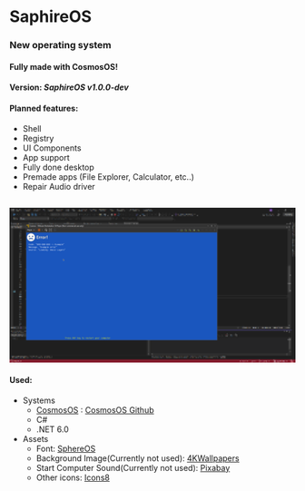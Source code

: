 # SaphireOS
### New operating system
#### Fully made with CosmosOS!
#### Version: *SaphireOS v1.0.0-dev*
#### Planned features:
 - Shell
 - Registry
 - UI Components
 - App support
 - Fully done desktop
 - Premade apps (File Explorer, Calculator, etc..)
 - Repair Audio driver
##
![Screenshot from VMware](https://github.com/Adisol07/SaphireOS/blob/master/saphireos_screenshot1.png?raw=true)
#### Used:
 - Systems
	 - [CosmosOS](https://www.gocosmos.org/) : [CosmosOS Github](https://github.com/CosmosOS/Cosmos)
	 - C#
	 - .NET 6.0
 - Assets
	 - Font: [SphereOS](https://github.com/Sphere-Systems/SphereOS/blob/master/NextCore.Graphics/VideoConsole/Fonts.cs)
	 - Background Image(Currently not used): [4KWallpapers](https://4kwallpapers.com/nature/rodeo-beach-marin-headlands-california-sunset-rocky-coast-3824.html)
	 - Start Computer Sound(Currently not used):  [Pixabay](https://pixabay.com/sound-effects/start-computeraif-14572/)
	 - Other icons: [Icons8](https://icons8.com/)
